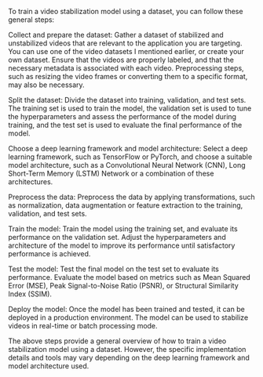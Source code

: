 To train a video stabilization model using a dataset, you can follow these general steps:

Collect and prepare the dataset: Gather a dataset of stabilized and unstabilized videos that are relevant to the application you are targeting. You can use one of the video datasets I mentioned earlier, or create your own dataset. Ensure that the videos are properly labeled, and that the necessary metadata is associated with each video. Preprocessing steps, such as resizing the video frames or converting them to a specific format, may also be necessary.

Split the dataset: Divide the dataset into training, validation, and test sets. The training set is used to train the model, the validation set is used to tune the hyperparameters and assess the performance of the model during training, and the test set is used to evaluate the final performance of the model.

Choose a deep learning framework and model architecture: Select a deep learning framework, such as TensorFlow or PyTorch, and choose a suitable model architecture, such as a Convolutional Neural Network (CNN), Long Short-Term Memory (LSTM) Network or a combination of these architectures.

Preprocess the data: Preprocess the data by applying transformations, such as normalization, data augmentation or feature extraction to the training, validation, and test sets.

Train the model: Train the model using the training set, and evaluate its performance on the validation set. Adjust the hyperparameters and architecture of the model to improve its performance until satisfactory performance is achieved.

Test the model: Test the final model on the test set to evaluate its performance. Evaluate the model based on metrics such as Mean Squared Error (MSE), Peak Signal-to-Noise Ratio (PSNR), or Structural Similarity Index (SSIM).

Deploy the model: Once the model has been trained and tested, it can be deployed in a production environment. The model can be used to stabilize videos in real-time or batch processing mode.

The above steps provide a general overview of how to train a video stabilization model using a dataset. However, the specific implementation details and tools may vary depending on the deep learning framework and model architecture used.
